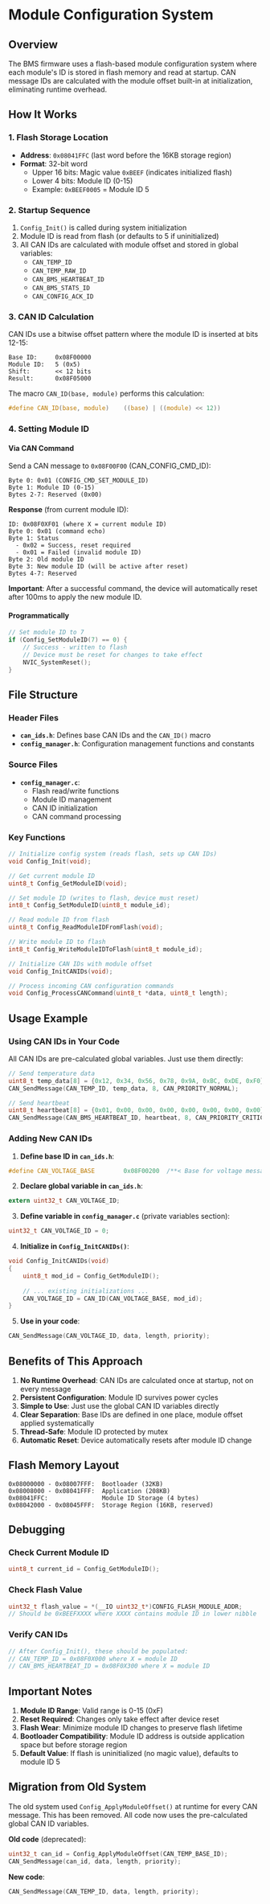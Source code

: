 # Module Configuration System

## Overview

The BMS firmware uses a flash-based module configuration system where each module's ID is stored in flash memory and read at startup. CAN message IDs are calculated with the module offset built-in at initialization, eliminating runtime overhead.

## How It Works

### 1. Flash Storage Location
- **Address**: `0x08041FFC` (last word before the 16KB storage region)
- **Format**: 32-bit word
  - Upper 16 bits: Magic value `0xBEEF` (indicates initialized flash)
  - Lower 4 bits: Module ID (0-15)
  - Example: `0xBEEF0005` = Module ID 5

### 2. Startup Sequence
1. `Config_Init()` is called during system initialization
2. Module ID is read from flash (or defaults to 5 if uninitialized)
3. All CAN IDs are calculated with module offset and stored in global variables:
   - `CAN_TEMP_ID`
   - `CAN_TEMP_RAW_ID`
   - `CAN_BMS_HEARTBEAT_ID`
   - `CAN_BMS_STATS_ID`
   - `CAN_CONFIG_ACK_ID`

### 3. CAN ID Calculation
CAN IDs use a bitwise offset pattern where the module ID is inserted at bits 12-15:

```
Base ID:     0x08F00000
Module ID:   5 (0x5)
Shift:       << 12 bits
Result:      0x08F05000
```

The macro `CAN_ID(base, module)` performs this calculation:
```c
#define CAN_ID(base, module)    ((base) | ((module) << 12))
```

### 4. Setting Module ID

#### Via CAN Command
Send a CAN message to `0x08F00F00` (CAN_CONFIG_CMD_ID):
```
Byte 0: 0x01 (CONFIG_CMD_SET_MODULE_ID)
Byte 1: Module ID (0-15)
Bytes 2-7: Reserved (0x00)
```

**Response** (from current module ID):
```
ID: 0x08F0XF01 (where X = current module ID)
Byte 0: 0x01 (command echo)
Byte 1: Status
  - 0x02 = Success, reset required
  - 0x01 = Failed (invalid module ID)
Byte 2: Old module ID
Byte 3: New module ID (will be active after reset)
Bytes 4-7: Reserved
```

**Important**: After a successful command, the device will automatically reset after 100ms to apply the new module ID.

#### Programmatically
```c
// Set module ID to 7
if (Config_SetModuleID(7) == 0) {
    // Success - written to flash
    // Device must be reset for changes to take effect
    NVIC_SystemReset();
}
```

## File Structure

### Header Files
- **`can_ids.h`**: Defines base CAN IDs and the `CAN_ID()` macro
- **`config_manager.h`**: Configuration management functions and constants

### Source Files
- **`config_manager.c`**: 
  - Flash read/write functions
  - Module ID management
  - CAN ID initialization
  - CAN command processing

### Key Functions

```c
// Initialize config system (reads flash, sets up CAN IDs)
void Config_Init(void);

// Get current module ID
uint8_t Config_GetModuleID(void);

// Set module ID (writes to flash, device must reset)
int8_t Config_SetModuleID(uint8_t module_id);

// Read module ID from flash
uint8_t Config_ReadModuleIDFromFlash(void);

// Write module ID to flash
int8_t Config_WriteModuleIDToFlash(uint8_t module_id);

// Initialize CAN IDs with module offset
void Config_InitCANIDs(void);

// Process incoming CAN configuration commands
void Config_ProcessCANCommand(uint8_t *data, uint8_t length);
```

## Usage Example

### Using CAN IDs in Your Code

All CAN IDs are pre-calculated global variables. Just use them directly:

```c
// Send temperature data
uint8_t temp_data[8] = {0x12, 0x34, 0x56, 0x78, 0x9A, 0xBC, 0xDE, 0xF0};
CAN_SendMessage(CAN_TEMP_ID, temp_data, 8, CAN_PRIORITY_NORMAL);

// Send heartbeat
uint8_t heartbeat[8] = {0x01, 0x00, 0x00, 0x00, 0x00, 0x00, 0x00, 0x00};
CAN_SendMessage(CAN_BMS_HEARTBEAT_ID, heartbeat, 8, CAN_PRIORITY_CRITICAL);
```

### Adding New CAN IDs

1. **Define base ID in `can_ids.h`**:
```c
#define CAN_VOLTAGE_BASE        0x08F00200  /**< Base for voltage messages */
```

2. **Declare global variable in `can_ids.h`**:
```c
extern uint32_t CAN_VOLTAGE_ID;
```

3. **Define variable in `config_manager.c`** (private variables section):
```c
uint32_t CAN_VOLTAGE_ID = 0;
```

4. **Initialize in `Config_InitCANIDs()`**:
```c
void Config_InitCANIDs(void)
{
    uint8_t mod_id = Config_GetModuleID();
    
    // ... existing initializations ...
    CAN_VOLTAGE_ID = CAN_ID(CAN_VOLTAGE_BASE, mod_id);
}
```

5. **Use in your code**:
```c
CAN_SendMessage(CAN_VOLTAGE_ID, data, length, priority);
```

## Benefits of This Approach

1. **No Runtime Overhead**: CAN IDs are calculated once at startup, not on every message
2. **Persistent Configuration**: Module ID survives power cycles
3. **Simple to Use**: Just use the global CAN ID variables directly
4. **Clear Separation**: Base IDs are defined in one place, module offset applied systematically
5. **Thread-Safe**: Module ID protected by mutex
6. **Automatic Reset**: Device automatically resets after module ID change

## Flash Memory Layout

```
0x08000000 - 0x08007FFF:  Bootloader (32KB)
0x08008000 - 0x08041FFF:  Application (208KB)
0x08041FFC:               Module ID Storage (4 bytes)
0x08042000 - 0x08045FFF:  Storage Region (16KB, reserved)
```

## Debugging

### Check Current Module ID
```c
uint8_t current_id = Config_GetModuleID();
```

### Check Flash Value
```c
uint32_t flash_value = *(__IO uint32_t*)CONFIG_FLASH_MODULE_ADDR;
// Should be 0xBEEFXXXX where XXXX contains module ID in lower nibble
```

### Verify CAN IDs
```c
// After Config_Init(), these should be populated:
// CAN_TEMP_ID = 0x08F0X000 where X = module ID
// CAN_BMS_HEARTBEAT_ID = 0x08F0X300 where X = module ID
```

## Important Notes

1. **Module ID Range**: Valid range is 0-15 (0xF)
2. **Reset Required**: Changes only take effect after device reset
3. **Flash Wear**: Minimize module ID changes to preserve flash lifetime
4. **Bootloader Compatibility**: Module ID address is outside application space but before storage region
5. **Default Value**: If flash is uninitialized (no magic value), defaults to module ID 5

## Migration from Old System

The old system used `Config_ApplyModuleOffset()` at runtime for every CAN message. This has been removed. All code now uses the pre-calculated global CAN ID variables.

**Old code** (deprecated):
```c
uint32_t can_id = Config_ApplyModuleOffset(CAN_TEMP_BASE_ID);
CAN_SendMessage(can_id, data, length, priority);
```

**New code**:
```c
CAN_SendMessage(CAN_TEMP_ID, data, length, priority);
```
